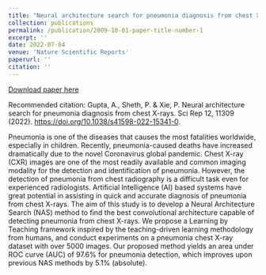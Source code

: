 ```yaml
---
title: "Neural architecture search for pneumonia diagnosis from chest X-rays"
collection: publications
permalink: /publication/2009-10-01-paper-title-number-1
excerpt: ''
date: 2022-07-04
venue: 'Nature Scientific Reports'
paperurl: ''
citation: ''
---
```

<!-- This paper is about the number 1. The number 2 is left for future work. -->

[Download paper here](https://www.nature.com/articles/s41598-022-15341-0)

<!-- Recommended citation: Your Name, You. (2009). "Paper Title Number 1." <i>Journal 1</i>. 1(1). -->

Recommended citation: Gupta, A., Sheth, P. & Xie, P. Neural architecture search for pneumonia diagnosis from chest X-rays. Sci Rep 12, 11309 (2022). https://doi.org/10.1038/s41598-022-15341-0.

Pneumonia is one of the diseases that causes the most fatalities worldwide, especially in children. Recently, pneumonia-caused deaths have increased dramatically due to the novel Coronavirus global pandemic. Chest X-ray (CXR) images are one of the most readily available and common imaging modality for the detection and identification of pneumonia. However, the detection of pneumonia from chest radiography is a difficult task even for experienced radiologists. Artificial Intelligence (AI) based systems have great potential in assisting in quick and accurate diagnosis of pneumonia from chest X-rays. The aim of this study is to develop a Neural Architecture Search (NAS) method to find the best convolutional architecture capable of detecting pneumonia from chest X-rays. We propose a Learning by Teaching framework inspired by the teaching-driven learning methodology from humans, and conduct experiments on a pneumonia chest X-ray dataset with over 5000 images. Our proposed method yields an area under ROC curve (AUC) of 97.6% for pneumonia detection, which improves upon previous NAS methods by 5.1% (absolute).
